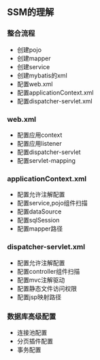 ## SSM的理解
### 整合流程
- 创建pojo
- 创建mapper
- 创建service
- 创建mybatis的xml
- 配置web.xml
- 配置applicationContext.xml
- 配置dispatcher-servlet.xml
### web.xml
- 配置应用context
- 配置应用listener
- 配置dispatcher-servlet
- 配置servlet-mapping
### applicationContext.xml
- 配置允许注解配置
- 配置service,pojo组件扫描
- 配置dataSource
- 配置sqlSession
- 配置mapper路径
### dispatcher-servlet.xml
- 配置允许注解配置
- 配置controller组件扫描
- 配置mvc注解驱动
- 配置静态文件访问权限
- 配置jsp映射路径
### 数据库高级配置
- 连接池配置
- 分页插件配置
- 事务配置
